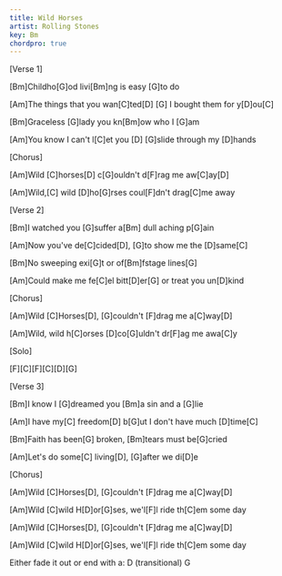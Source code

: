 ```yaml
---
title: Wild Horses
artist: Rolling Stones
key: Bm
chordpro: true
---
```

\[Verse 1]



\[Bm]Childho\[G]od livi\[Bm]ng is easy \[G]to do

\[Am]The things that you wan\[C]ted\[D]   \[G]  I bought them for y\[D]ou\[C]

\[Bm]Graceless \[G]lady you kn\[Bm]ow who I \[G]am

\[Am]You know I can't l\[C]et you \[D]  \[G]slide through my \[D]hands





\[Chorus]



\[Am]Wild \[C]horses\[D] c\[G]ouldn't d\[F]rag me aw\[C]ay\[D]

\[Am]Wild,\[C] wild \[D]ho\[G]rses coul\[F]dn't drag\[C]me away





\[Verse 2]



\[Bm]I watched you \[G]suffer a\[Bm] dull aching p\[G]ain

\[Am]Now you've de\[C]cided\[D], \[G]to show me the \[D]same\[C]

\[Bm]No sweeping exi\[G]t or of\[Bm]fstage lines\[G]

\[Am]Could make me fe\[C]el bitt\[D]er\[G] or treat you un\[D]kind





\[Chorus]



\[Am]Wild \[C]Horses\[D], \[G]couldn't \[F]drag me a\[C]way\[D]

\[Am]Wild, wild h\[C]orses \[D]co\[G]uldn't dr\[F]ag me awa\[C]y





\[Solo]



\[F]\[C]\[F]\[C]\[D]\[G]





\[Verse 3]



\[Bm]I know I \[G]dreamed you \[Bm]a sin and a \[G]lie

\[Am]I have my\[C] freedom\[D] b\[G]ut I don't have much \[D]time\[C]

\[Bm]Faith has been\[G] broken, \[Bm]tears must be\[G]cried

\[Am]Let's do some\[C] living\[D], \[G]after we di\[D]e





\[Chorus]



\[Am]Wild \[C]Horses\[D], \[G]couldn't \[F]drag me a\[C]way\[D]

\[Am]Wild \[C]wild H\[D]or\[G]ses, we'l\[F]l ride th\[C]em some day



\[Am]Wild \[C]Horses\[D], \[G]couldn't \[F]drag me a\[C]way\[D]

\[Am]Wild \[C]wild H\[D]or\[G]ses, we'l\[F]l ride th\[C]em some day





Either fade it out or end with a: D (transitional) G
